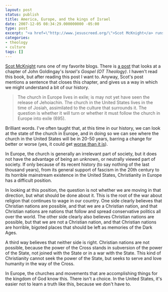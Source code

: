 ```yaml
---
layout: post
status: publish
title: America, Europe, and the kings of Israel
date: 2007-12-05 08:34:29.000000000 -05:00
type: post
excerpt: "<a href=\"http://www.jesuscreed.org/\">Scot McKnight</a> runs one of my favorite blogs. There is <a href=\"http://www.jesuscreed.org/?p=3129\">a post</a> that looks at a chapter of John Goldingay's <em>Israel's Gospel (OT Theology)</em>. I haven't read this book, but after reading this post I want to. Anyway, Scot's post mentions a sentence that closes this chapter, and gives us a way in which we might understand a bit of our history."
categories:
- theology
- culture
tags: []
---
```

<a href="http://www.jesuscreed.org/">Scot McKnight</a> runs one of my favorite blogs. There is <a href="http://www.jesuscreed.org/?p=3129">a post</a> that looks at a chapter of John Goldingay's <em>Israel's Gospel (OT Theology)</em>. I haven't read this book, but after reading this post I want to. Anyway, Scot's post mentions a sentence that closes this chapter, and gives us a way in which we might understand a bit of our history.
<blockquote>The church in Europe lives in exile; is may not yet have seen the release of Jehoiachin. The church in the United States lives in the time of Josiah, assimilated to the culture that surrounds it. The question is whether it will turn or whether it must follow the church in Europe into exile (695).</blockquote>
Brilliant words. I've often taught that, at this time in our history, we can look at the state of the church in Europe, and in doing so we can see where the church in the United States will be in 20-50 years, barring a change for better or worse (yes, it could get <a href="http://en.wikipedia.org/wiki/V_for_Vendetta_%28film%29">worse than it is</a>).

In Europe, the church is generally an irrelevant part of society, but it does not have the advantage of being an unknown, or neutrally viewed part of society. If only because of its recent history (to say nothing of the last thousand years), from its general support of fascism in the 20th century to its horrible mainstream existence in the United States, Christianity in Europe has a difficult position.

In looking at this position, the question is not whether we are moving in that direction, but what should be done about it. This is the root of the war about religion that continues to wage in our country. One side clearly believes that Christian nations are possible, and that we are a Christian nation, and that Christian nations are nations that follow and spread conservative politics all over the world. The other side clearly also believes Christian nations are possible, but that we are not a Christian nation, and that Christian nations are horrible, bigoted places that should be left as memories of the Dark Ages.

A third way believes that neither side is right. Christian nations are not possible, because the power of the Cross stands in subversion of the power of the State, not joined with the State or in a war with the State. This kind of Christianity cannot seek the power of the State, but seeks to serve and love humanity in the way of the Cross.

In Europe, the churches and movements that are accomplishing things for the kingdom of God know this. There isn't a choice. In the United States, it's easier not to learn a truth like this, because we don't have to. 
